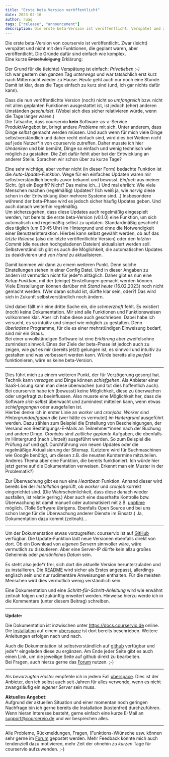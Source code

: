 ```yaml
---
title: "Erste beta Version veröffentlicht"
date: 2023-02-16
author: ruaq
tags: ["release", "announcement"]
description: Die erste beta-Version ist veröffentlicht. Verspätet und anders als geplant aber veröffentlicht. Sprechen wir über Hintergründe und Zukunft.
---
```


Die erste beta-Version von courservio ist veröffentlicht. Zwar (leicht) verspätet und nicht mit den Funktionen, die geplant waren, aber veröffentlicht. Die Gründe dafür sind einfach wie komplex.  
Eine kurze ~~Entschuldigung~~ Erklärung:

Der Grund für die (leichte) Verspätung ist einfach: *Privatleben ;-)*  
Ich war gestern den ganzen Tag *unterwegs* und war tatsächlich erst kurz nach Mitternacht wieder zu Hause. *Heute* geht auch nur noch eine Stunde. Damit ist klar, dass die Tage einfach zu kurz sind (und, ich gar nichts dafür kann).

Dass die nun veröffentlichte Version (noch) nicht so *umfangreich* bzw. nicht mit allen geplanten Funktionen ausgestattet ist, ist jedoch (eher) anderen Umständen *geschuldet*. (Wobei sich dies sicher relativieren würde, wenn die Tage länger wären.)  
Die Tatsache, dass courservio **kein** Software-as-a-Service Produkt/Angebot ist, bringt andere *Probleme* mit sich. Unter anderem, dass Dinge *selbst* gemacht werden müssen. Und auch wenn für mich viele Dinge selbstverständlich und daher recht einfach sind, wird dies bei Weitem nicht auf jede Nutzer\*in von courservio zutreffen. Daher musste ich hier *Umdenken* und bin bemüht, Dinge so einfach und wenig technisch wie möglich zu gestalten. Die Zeit dafür fehlt aber bei der Entwicklung an anderer Stelle. Sprachen wir schon über zu kurze Tage?

Eine sehr wichtige, aber vorher nicht (in dieser Form) bedachte Funktion ist die *Auto-Update-Funktion*. Wege für ein einfaches Updaten waren mir selbstverständlich bereits zuvor bekannt und bewusst. *Einfach* aus meiner Sicht. (git ein Begriff? Nicht? Das meine ich...) Und mal ehrlich: Wie viele Menschen machen (regelmäßig) Updates? (Ich weiß ja, wie *nervig* diese schon in der Entwicklung über mehrere Systeme sind...) Insbesondere während der beta-Phase wird es jedoch sicher häufig Updates geben. Und auch danach weiterhin regelmäßig.  
Um sicherzugehen, dass diese Updates auch regelmäßig eingespielt werden, hat bereits die erste beta-Version (v0.1.0) eine Funktion, um sich automatisch und regelmäßig selbst zu updaten. Standardmäßig geschieht dies täglich (um 03:45 Uhr) im Hintergrund und ohne die Notwendigkeit einer Benutzerinteraktion. Hierbei kann selbst gewählt werden, ob auf das *letzte Release* (also die letzte veröffentlichte Version) oder den *letzten Commit* (die neusten hochgeladenen Dateien) aktualisiert werden soll. Selbstverständlich gibt es auch die Möglichkeit, die automatischen Updates zu deaktivieren und *von Hand* zu aktualisieren.

Damit kommen wir dann zu einem weiteren Punkt. Denn solche Einstellungen stehen in einer Config Datei. Und in dieser Angaben zu ändern ist vermutlich nicht für jede\*n alltäglich. Daher gibt es nun eine *Setup Funktion*, mit der (einige) Einstellungen gemacht werden können. Viele Einstellungen können darüber mit *Stand heute* (16.02.2023) noch nicht gemacht werden. (Wer daran schuld ist, dürfte klar sein, oder?) Das wird sich in Zukunft selbstverständlich noch ändern.

Und dabei fällt mir eine dritte Sache ein, die *schmerzhaft* fehlt. Es existiert (noch) keine Dokumentation. Mir sind alle Funktionen und Funktionsweisen vollkommen klar. Aber ich habe diese auch geschrieben. Dabei habe ich versucht, es so intuitiv und simpel wie möglich zu gestalten. Denn *überladene* Programme, für die es einer mehrstündigen Einweisung bedarf, sind mir ein Graus.  
Bei einer unvollständigen Software ist eine *Erklärung* aber zweifelsohne zumindest sinnvoll. Eines der Ziele der beta-Phase ist jedoch auch zu zeigen, wie *gut* es mir (bereits jetzt) gelungen ist, es sinnvoll und intuitiv zu gestalten und was verbessert werden kann. Würde bereits alle *perfekt* funktionieren, wäre es keine beta-Version.

---

Dies führt mich zu einem weiteren Punkt, der für Verzögerung gesorgt hat. Technik kann *versagen* und Dinge können *schiefgehen*. Als Anbieter einer SaaS-Lösung kann man diese überwachen (und tut dies hoffentlich auch). Bei courservio habe ich (bewusst) keine Möglichkeit, diese zu überwachen oder ungefragt zu beeinflussen. Also musste eine Möglichkeit her, dass die Software *sich selbst* überwacht und zumindest mitteilen kann, wenn etwas *schiefgegangen* oder ausgefallen ist.  
Hierbei denke ich in erster Linie an *worker* und *cronjobs*. *Worker* sind *Hintergrundaufgaben* die (wer hätte es vermutet) *im Hintergrund* ausgeführt werden. Dazu zählen zum Beispiel die Erstellung von Bescheinigungen, der Versand von Bestätigungs-E-Mails an Teilnehmer\*innen nach der Buchung und andere Dinge. *Cronjobs* sind *zeitliche geplante* Aufgaben, die ebenfalls im Hintergrund (nach Uhrzeit) ausgeführt werden. So zum Beispiel die Prüfung auf und ggf. Durchführung von neuen Updates oder die regelmäßige Aktualisierung der Sitemap. (Letztere wird für Suchmaschinen wie Google benötigt, um diesen z.B. die neusten Kurstermine mitzuteilen. Anderes Thema aber eine Funktion, die bereits funktioniert. Ich würde hier jetzt gerne auf die Dokumentation verweisen. Erkennt man ein Muster in der Problematik?)

Zur Überwachung gibt es nun eine *Heartbeat*-Funktion. Anhand dieser wird bereits bei der *Installation* geprüft, ob *worker* und *cronjob* korrekt eingerichtet sind. (Die Wahrscheinlichkeit, dass diese danach wieder ausfallen, ist relativ gering.) Aber auch eine dauerhafte Kontrolle bzw. Überwachung ist damit manuell oder automatisiert mit z.B. [upptime](https://upptime.js.org/) möglich. (Tolle Software übrigens. Ebenfalls Open Source und bei uns schon lange für die Überwachung anderer Dienste im Einsatz.) Ja, Dokumentation dazu kommt (zeitnah)...

---

Um der Dokumentation etwas vorzugreifen: courservio ist auf [GitHub](https://github.com/courservio/courservio) verfügbar. Die Update-Funktion lädt neue Versionen ebenfalls direkt von dort. Ob ein Download von *eigenen Servern* sinnvoller wäre, wäre vermutlich zu diskutieren. Aber eine Server-IP dürfte kein allzu großes Geheimnis oder *persönliches Datum* sein.

Es steht also jede\*r frei, sich dort die aktuelle Version herunterzuladen und zu installieren. Die [README](https://github.com/courservio/courservio/blob/main/README.md) wird sicher als Erstes angepasst, allerdings englisch sein und nur rudimentäre Anweisungen enthalten. Für die meisten Menschen wird dies vermutlich wenig verständlich sein.

Eine Dokumentation und eine *Schritt-für-Schritt-Anleitung* wird wie erwähnt zeitnah folgen und zukünftig erweitert werden. Hinweise hierzu werde ich in die Kommentare (unter diesem Beitrag) schreiben.

---
**Update:**

Die Dokumentation ist inzwischen unter https://docs.courservio.de online. Die [Installation](https://docs.courservio.de/de/docs/installation/einfuehrung/) auf einem [uberspace](https://uberspace.de) ist dort bereits beschrieben. Weitere Anleitungen erfolgen nach und nach.

Auch die Dokumentation ist selbstverständlich auf [github](https://github.com/courservio/docs) verfügbar und jede\*r eingeladen diese zu ergänzen. Am Ende jeder Seite gibt es auch einen Link, um die jeweilige Seite auf github direkt zu bearbeiten.\
Bei Fragen, auch hierzu gerne das [Forum](https://forum.courservio.de) nutzen. ;-)

---

Als *bevorzugten Hoster* empfehle ich in jedem Fall [uberspace](https://uberspace.de). Dies ist der Anbieter, den ich selbst auch seit Jahren für alles verwende, wenn es nicht zwangsläufig ein *eigener Server* sein muss.

**Aktuelles Angebot:**  
Aufgrund der aktuellen Situation und einer momentan noch geringen Nachfrage bin ich gerne bereits die Installation (kostenfrei) durchzuführen. Wenn hieran Interesse besteht, gerne einfach eine kurze E-Mail an [support@courservio.de](mailto:support@courservio.de) und wir besprechen alles.

---

Alle Probleme, Rückmeldungen, Fragen, (Funktions-)Wünsche usw. können sehr gerne im [Forum](https://forum.courservio.de) gepostet werden. Mehr Feedback könnte mich auch tendenziell dazu motivieren, mehr Zeit der ohnehin *zu kurzen* Tage für courservio aufzuwenden. ;-)